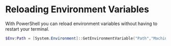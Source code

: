 # Reloading Environment Variables

With PowerShell you can reload environment variables without having to restart
your terminal.

```powershell
$Env:Path = [System.Environment]::GetEnvironmentVariable("Path","Machine") + ";" + [System.Environment]::GetEnvironmentVariable("Path","User")
```
